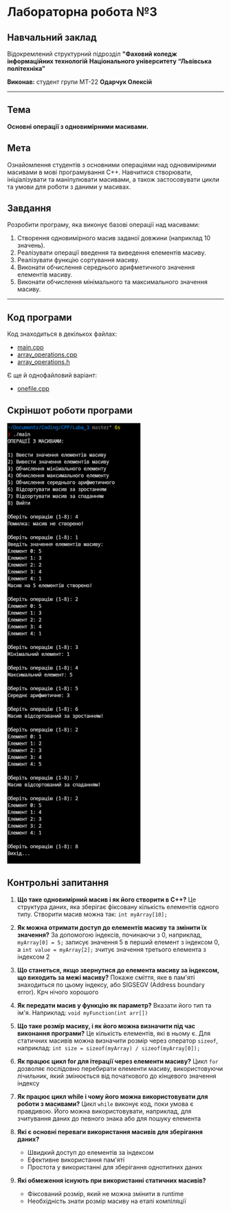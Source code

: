 # Лабораторна робота №3

## Навчальний заклад
Відокремлений структурний підрозділ
**"Фаховий коледж інформаційних технологій**
**Національного університету “Львівська політехніка”**

**Виконав:** студент групи МТ-22
**Одарчук Олексій**

---

## Тема
**Основні операції з одновимірними масивами.**

## Мета
Ознайомлення студентів з основними операціями над одновимірними масивами в мові програмування C++. Навчитися створювати, ініціалізувати та маніпулювати масивами, а також застосовувати цикли та умови для роботи з даними у масивах.

## Завдання
Розробити програму, яка виконує базові операції над масивами:
1. Створення одновимірного масив заданої довжини (наприклад 10 значень).
2. Реалізувати операції введення та виведення елементів масиву.
3. Реалізувати функцію сортування масиву.
4. Виконати обчислення середнього арифметичного значення елементів масиву.
5. Виконати обчислення мінімального та максимального значення масиву.

---

## Код програми

Код знаходиться в декількох файлах:
- [main.cpp](main.cpp)
- [array_operations.cpp](array_operations.cpp)
- [array_operations.h](array_operations.h)

Є ще й однофайловий варіант:
- [onefile.cpp](onefile.cpp)

## Скріншот роботи програми
![Screenshot](images/image.png)

## Контрольні запитання

1. **Що таке одновимірний масив і як його створити в C++?**
   Це структура даних, яка зберігає фіксовану кількість елементів одного типу. Створити масив можна так: `int myArray[10];`

2. **Як можна отримати доступ до елементів масиву та змінити їх значення?**
   За допомогою індексів, починаючи з 0, наприклад, `myArray[0] = 5;` записує значення 5 в перший елемент з індексом 0, а `int value = myArray[2];` зчитує значення третього елемента з індексом 2

3. **Що станеться, якщо звернутися до елемента масиву за індексом, що виходить за межі масиву?**
   Покаже сміття, яке в пам'яті знаходиться по цьому індексу, або SIGSEGV (Address boundary error). Крч нічого хорошого

4. **Як передати масив у функцію як параметр?**
   Вказати його тип та ім'я. Наприклад: `void myFunction(int arr[])`

5. **Що таке розмір масиву, і як його можна визначити під час виконання програми?**
   Це кількість елементів, які в ньому є. Для статичних масивів можна визначити розмір через оператор `sizeof`, наприклад: `int size = sizeof(myArray) / sizeof(myArray[0]);`

6. **Як працює цикл for для ітерації через елементи масиву?**
   Цикл `for` дозволяє послідовно перебирати елементи масиву, використовуючи лічильник, який змінюється від початкового до кінцевого значення індексу

7. **Як працює цикл while і чому його можна використовувати для роботи з масивами?**
   Цикл `while` виконує код, поки умова є правдивою. Його можна використовувати, наприклад, для зчитування даних до певного знака або для пошуку елемента

8. **Які є основні переваги використання масивів для зберігання даних?**
   - Швидкий доступ до елементів за індексом
   - Ефективне використання пам'яті
   - Простота у використанні для зберігання однотипних даних

9. **Які обмеження існують при використанні статичних масивів?**
   - Фіксований розмір, який не можна змінити в runtime
   - Необхідність знати розмір масиву на етапі компіляції
